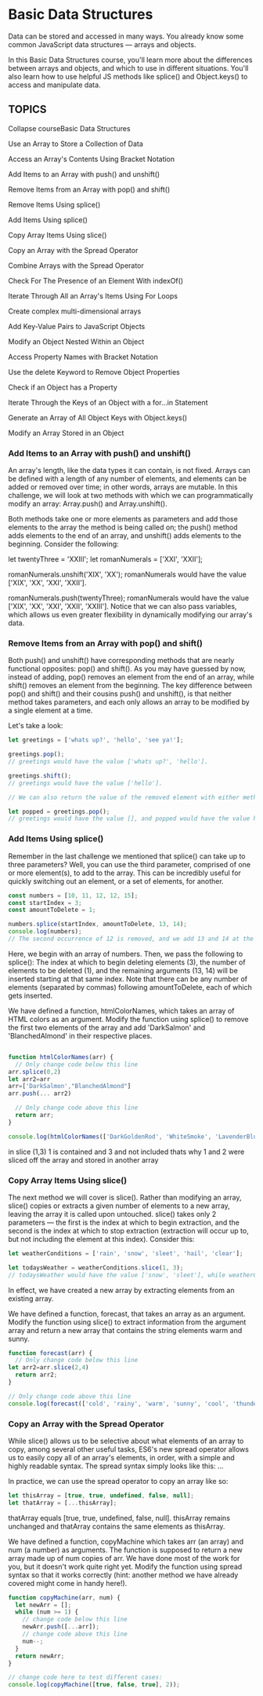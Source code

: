 # Basic Data Structures
Data can be stored and accessed in many ways. You already know some common JavaScript data structures — arrays and objects.

In this Basic Data Structures course, you'll learn more about the differences between arrays and objects, and which to use in different situations. You'll also learn how to use helpful JS methods like splice() and Object.keys() to access and manipulate data.



## TOPICS

Collapse courseBasic Data Structures

Use an Array to Store a Collection of Data

Access an Array's Contents Using Bracket Notation

Add Items to an Array with push() and unshift()

Remove Items from an Array with pop() and shift()

Remove Items Using splice()

Add Items Using splice()

Copy Array Items Using slice()

Copy an Array with the Spread Operator

Combine Arrays with the Spread Operator

Check For The Presence of an Element With indexOf()

Iterate Through All an Array's Items Using For Loops

Create complex multi-dimensional arrays

Add Key-Value Pairs to JavaScript Objects

Modify an Object Nested Within an Object

Access Property Names with Bracket Notation

Use the delete Keyword to Remove Object Properties

Check if an Object has a Property

Iterate Through the Keys of an Object with a for...in Statement

Generate an Array of All Object Keys with Object.keys()

Modify an Array Stored in an Object















### Add Items to an Array with push() and unshift()

An array's length, like the data types it can contain, is not fixed. Arrays can be defined with a length of any number of elements, and elements can be added or removed over time; in other words, arrays are mutable. In this challenge, we will look at two methods with which we can programmatically modify an array: Array.push() and Array.unshift().

Both methods take one or more elements as parameters and add those elements to the array the method is being called on; the push() method adds elements to the end of an array, and unshift() adds elements to the beginning. Consider the following:

let twentyThree = 'XXIII';
let romanNumerals = ['XXI', 'XXII'];

romanNumerals.unshift('XIX', 'XX');
romanNumerals would have the value ['XIX', 'XX', 'XXI', 'XXII'].

romanNumerals.push(twentyThree);
romanNumerals would have the value ['XIX', 'XX', 'XXI', 'XXII', 'XXIII']. Notice that we can also pass variables, which allows us even greater flexibility in dynamically modifying our array's data.















### Remove Items from an Array with pop() and shift()
Both push() and unshift() have corresponding methods that are nearly functional opposites: pop() and shift(). As you may have guessed by now, instead of adding, pop() removes an element from the end of an array, while shift() removes an element from the beginning. The key difference between pop() and shift() and their cousins push() and unshift(), is that neither method takes parameters, and each only allows an array to be modified by a single element at a time.

Let's take a look:
```javascript
let greetings = ['whats up?', 'hello', 'see ya!'];

greetings.pop();
// greetings would have the value ['whats up?', 'hello'].

greetings.shift();
// greetings would have the value ['hello'].

// We can also return the value of the removed element with either method like this:

let popped = greetings.pop();
// greetings would have the value [], and popped would have the value hello.
```



















### Add Items Using splice()
Remember in the last challenge we mentioned that splice() can take up to three parameters? Well, you can use the third parameter, comprised of one or more element(s), to add to the array. This can be incredibly useful for quickly switching out an element, or a set of elements, for another.
```javascript
const numbers = [10, 11, 12, 12, 15];
const startIndex = 3;
const amountToDelete = 1;

numbers.splice(startIndex, amountToDelete, 13, 14);
console.log(numbers);
// The second occurrence of 12 is removed, and we add 13 and 14 at the same index. The numbers array would now be [ 10, 11, 12, 13, 14, 15 ].
```

Here, we begin with an array of numbers. Then, we pass the following to splice(): The index at which to begin deleting elements (3), the number of elements to be deleted (1), and the remaining arguments (13, 14) will be inserted starting at that same index. Note that there can be any number of elements (separated by commas) following amountToDelete, each of which gets inserted.

We have defined a function, htmlColorNames, which takes an array of HTML colors as an argument. Modify the function using splice() to remove the first two elements of the array and add 'DarkSalmon' and 'BlanchedAlmond' in their respective places.



```javascript

function htmlColorNames(arr) {
  // Only change code below this line
arr.splice(0,2)
let arr2=arr
arr=['DarkSalmon',"BlanchedAlmond"]
arr.push(... arr2)

  // Only change code above this line
  return arr;
}

console.log(htmlColorNames(['DarkGoldenRod', 'WhiteSmoke', 'LavenderBlush', 'PaleTurquoise', 'FireBrick']));

```

in slice (1,3)
1 is contained and 3 and not included thats why 1 and 2 were sliced off the array and stored in another array














### Copy Array Items Using slice()
The next method we will cover is slice(). Rather than modifying an array, slice() copies or extracts a given number of elements to a new array, leaving the array it is called upon untouched. slice() takes only 2 parameters — the first is the index at which to begin extraction, and the second is the index at which to stop extraction (extraction will occur up to, but not including the element at this index). Consider this:

```javascript
let weatherConditions = ['rain', 'snow', 'sleet', 'hail', 'clear'];

let todaysWeather = weatherConditions.slice(1, 3);
// todaysWeather would have the value ['snow', 'sleet'], while weatherConditions would still have ['rain', 'snow', 'sleet', 'hail', 'clear'].
```

In effect, we have created a new array by extracting elements from an existing array.

We have defined a function, forecast, that takes an array as an argument. Modify the function using slice() to extract information from the argument array and return a new array that contains the string elements warm and sunny.

```javascript
function forecast(arr) {
  // Only change code below this line
let arr2=arr.slice(2,4)
  return arr2;
}

// Only change code above this line
console.log(forecast(['cold', 'rainy', 'warm', 'sunny', 'cool', 'thunderstorms']));

```















### Copy an Array with the Spread Operator
While slice() allows us to be selective about what elements of an array to copy, among several other useful tasks, ES6's new spread operator allows us to easily copy all of an array's elements, in order, with a simple and highly readable syntax. The spread syntax simply looks like this: ...

In practice, we can use the spread operator to copy an array like so:
```javascript
let thisArray = [true, true, undefined, false, null];
let thatArray = [...thisArray];
```
thatArray equals [true, true, undefined, false, null]. thisArray remains unchanged and thatArray contains the same elements as thisArray.

We have defined a function, copyMachine which takes arr (an array) and num (a number) as arguments. The function is supposed to return a new array made up of num copies of arr. We have done most of the work for you, but it doesn't work quite right yet. Modify the function using spread syntax so that it works correctly (hint: another method we have already covered might come in handy here!).

```javascript
function copyMachine(arr, num) {
  let newArr = [];
  while (num >= 1) {
    // change code below this line
    newArr.push([...arr]);
    // change code above this line
    num--;
  }
  return newArr;
}

// change code here to test different cases:
console.log(copyMachine([true, false, true], 2));

```



















